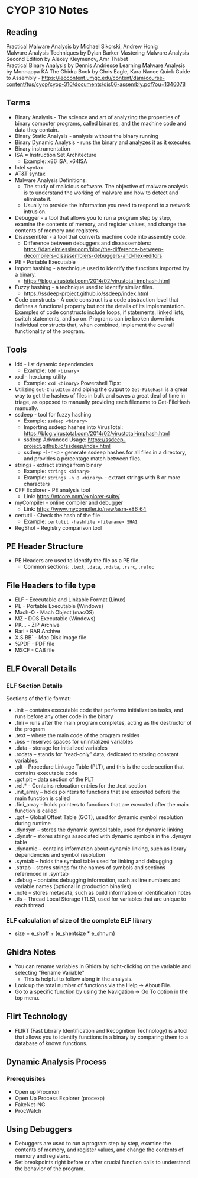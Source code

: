 # CYOP 310 Notes

## Reading
Practical Malware Analysis by Michael Sikorski, Andrew Honig    
Malware Analysis Techniques by Dylan Barker 
Mastering Malware Analysis Second Edition by Alexey Kleymenov, Amr Thabet  
Practical Binary Analysis by Dennis Andriesse 
Learning Malware Analysis by Monnappa KA 
The Ghidra Book by Chris Eagle, Kara Nance
Quick Guide to Assembly - https://leocontent.umgc.edu/content/dam/course-content/tus/cyop/cyop-310/documents/dis06-assembly.pdf?ou=1346078

## Terms
- Binary Analysis - The science and art of analyzing the properties of binary computer programs, called binaries, and the machine code and data they contain.
- Binary Static Analysis - analysis without the binary running
- Binary Dynamic Analysis - runs the binary and analyzes it as it executes.
- Binary instrumentation
- ISA = Instruction Set Architecture
    - Example: x86 ISA, x64ISA
- Intel syntax
- AT&T syntax
- Malware Analysis Definitions:
    - The study of malicious software. The objective of malware analysis is to understand the working of malware and how to detect and eliminate it. 
    - Usually to provide the information you need to respond to a network intrusion.
- Debugger - a tool that allows you to run a program step by step, examine the contents of memory, and register values, and change the contents of memory and registers.
- Disassembler - a tool that converts machine code into assembly code.
    - Difference between debuggers and dissassemblers: https://danielmiessler.com/blog/the-difference-between-decompilers-disassemblers-debuggers-and-hex-editors
- PE - Portable Executable
- Import hashing - a technique used to identify the functions imported by a binary.
    - https://blog.virustotal.com/2014/02/virustotal-imphash.html
- Fuzzy hashing - a technique used to identify similar files.
    - https://ssdeep-project.github.io/ssdeep/index.html
- Code constructs - A code construct is a code abstraction level that defines a functional property but not the details of its implementation. Examples of code constructs include loops, if statements, linked lists, switch statements, and so on. Programs can be broken down into individual constructs that, when combined, implement the overall functionality of the program.

## Tools
- ldd - list dynamic dependencies
    - Example: `ldd <binary>`
- xxd - hexdump utility
    - Example: `xxd <binary>`
Powershell Tips:
- Utilizing `Get-ChildItem` and piping the output to `Get-FileHash` is a great way to get the hashes of files in bulk and saves a great deal of time in triage, as opposed to manually providing each filename to Get-FileHash manually.
- ssdeep - tool for fuzzy hashing
    - Example: `ssdeep <binary>`
    - Importing ssdeep hashes into VirusTotal: https://blog.virustotal.com/2014/02/virustotal-imphash.html
    - ssdeep Advanced Usage: https://ssdeep-project.github.io/ssdeep/index.html
    - ssdeep -l -r -p <directory> - generate ssdeep hashes for all files in a directory, and provides a percentage match between files.
- strings - extract strings from binary
    - Example: `strings <binary>`
    - Example: `strings -n 8 <binary>` - extract strings with 8 or more characters
- CFF Explorer - PE analysis tool
    - Link: https://ntcore.com/explorer-suite/
- myCompiler - online compiler and debugger
    - Link: https://www.mycompiler.io/new/asm-x86_64
- certutil - Check the hash of the file
    - Example: `certutil -hashfile <filename> SHA1`
- RegShot - Registry comparison tool

## PE Header Structure
- PE Headers are used to identify the file as a PE file.
    - Common sections: `.text`, `.data`, `.rdata`, `.rsrc`, `.reloc`

## File Headers to file type
- ELF - Executable and Linkable Format (Linux)
- PE - Portable Executable (Windows)
- Mach-O - Mach Object (macOS)
- MZ - DOS Executable (Windows)
- PK... - ZIP Archive
- Rar! - RAR Archive
- X.S.BB` - Mac Disk image file
- %PDF - PDF file
- MSCF - CAB file

## ELF Overall Details

### ELF Section Details
Sections of the file format:
-	.init – contains executable code that performs initialization tasks, and runs before any other code in the binary
-	.fini – runs after the main program completes, acting as the destructor of the program
-	.text – where the main code of the program resides
-	.bss – reserves spaces for uninitialized variables
-	.data – storage for initialized variables
-	.rodata – stands for “read-only” data, dedicated to storing constant variables. 
-	.plt – Procedure Linkage Table (PLT), and this is the code section that contains executable code
-	.got.plt – data section of the PLT
-	.rel.* - Contains relocation entries for the .text section
-	.init_array – holds pointers to functions that are executed before the main function is called
-	.fini_array - holds pointers to functions that are executed after the main function is called
-	.got – Global Offset Table (GOT), used for dynamic symbol resolution during runtime
-	.dynsym – stores the dynamic symbol table, used for dynamic linking
-	.dynstr – stores strings associated with dynamic symbols in the .dynsym table
-	.dynamic – contains information about dynamic linking, such as library dependencies and symbol resolution
-	.symtab – holds the symbol table used for linking and debugging
-	.strtab – stores strings for the names of symbols and sections referenced in .symtab
-	.debug – contains debugging information, such as line numbers and variable names (optional in production binaries)
-	.note – stores metadata, such as build information or identification notes
-	.tls – Thread Local Storage (TLS), used for variables that are unique to each thread

### ELF calculation of size of the complete ELF library
- size = e_shoff + (e_shentsize * e_shnum)

## Ghidra Notes
- You can rename variables in Ghidra by right-clicking on the variable and selecting "Rename Variable"
    - This is helpful to follow along in the analysis.
- Look up the total number of functions via the Help -> About File.
- Go to a specific function by using the Navigation -> Go To option in the top menu.

## Flirt Technology
- FLIRT (Fast Library Identification and Recognition Technology) is a tool that allows you to identify functions in a binary by comparing them to a database of known functions.

## Dynamic Analysis Process
### Prerequisites
- Open up Procmon
- Open Up Process Explorer (procexp)
- FakeNet-NG
- ProcWatch

## Using Debuggers
- Debuggers are used to run a program step by step, examine the contents of memory, and register values, and change the contents of memory and registers.
- Set breakpoints right before or after crucial function calls to understand the behavior of the program.